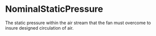 NominalStaticPressure
=====================

The static pressure within the air stream that the fan must overcome to insure designed circulation of air.
